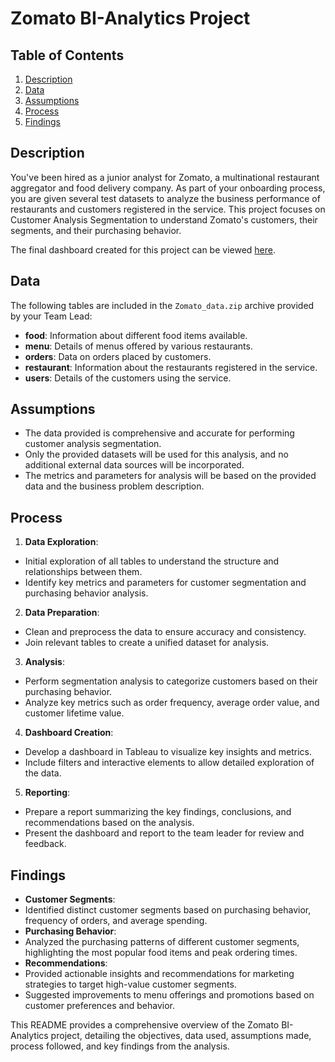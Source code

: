 
# Zomato BI-Analytics Project
		
## Table of Contents
1. [Description](#description)
2. [Data](#data)
3. [Assumptions](#assumptions)
4. [Process](#process)
5. [Findings](#findings)
		
## Description
You've been hired as a junior analyst for Zomato, a multinational restaurant aggregator and food delivery company. As part of your onboarding process, you are given several test datasets to analyze the business performance of restaurants and customers registered in the service. This project focuses on Customer Analysis Segmentation to understand Zomato's customers, their segments, and their purchasing behavior.
		
The final dashboard created for this project can be viewed [here](https://public.tableau.com/views/FInalproject_17181503142970/SalesIndiaMap?:language=en-US&:sid=&:redirect=auth&:display_count=n&:origin=viz_share_link).
		
## Data
The following tables are included in the `Zomato_data.zip` archive provided by your Team Lead:
- **food**: Information about different food items available.
- **menu**: Details of menus offered by various restaurants.
- **orders**: Data on orders placed by customers.
- **restaurant**: Information about the restaurants registered in the service.
- **users**: Details of the customers using the service.
		

## Assumptions
- The data provided is comprehensive and accurate for performing customer analysis segmentation.
- Only the provided datasets will be used for this analysis, and no additional external data sources will be incorporated.
- The metrics and parameters for analysis will be based on the provided data and the business problem description.
		
## Process
1. **Data Exploration**: 
- Initial exploration of all tables to understand the structure and relationships between them.
- Identify key metrics and parameters for customer segmentation and purchasing behavior analysis.
2. **Data Preparation**: 
- Clean and preprocess the data to ensure accuracy and consistency.
- Join relevant tables to create a unified dataset for analysis.
3. **Analysis**:
- Perform segmentation analysis to categorize customers based on their purchasing behavior.
- Analyze key metrics such as order frequency, average order value, and customer lifetime value.
4. **Dashboard Creation**:
- Develop a dashboard in Tableau to visualize key insights and metrics.
- Include filters and interactive elements to allow detailed exploration of the data.
5. **Reporting**:
- Prepare a report summarizing the key findings, conclusions, and recommendations based on the analysis.
- Present the dashboard and report to the team leader for review and feedback.
		
## Findings
- **Customer Segments**:
- Identified distinct customer segments based on purchasing behavior, frequency of orders, and average spending.
- **Purchasing Behavior**:
- Analyzed the purchasing patterns of different customer segments, highlighting the most popular food items and peak ordering times.
- **Recommendations**:
- Provided actionable insights and recommendations for marketing strategies to target high-value customer segments.
- Suggested improvements to menu offerings and promotions based on customer preferences and behavior.
		
This README provides a comprehensive overview of the Zomato BI-Analytics project, detailing the objectives, data used, assumptions made, process followed, and key findings from the analysis.
